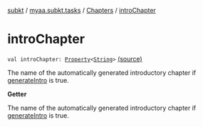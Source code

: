 [subkt](../../index.md) / [myaa.subkt.tasks](../index.md) / [Chapters](index.md) / [introChapter](./intro-chapter.md)

# introChapter

`val introChapter: `[`Property`](https://docs.gradle.org/current/javadoc/org/gradle/api/provider/Property.html)`<`[`String`](https://kotlinlang.org/api/latest/jvm/stdlib/kotlin/-string/index.html)`>` [(source)](https://github.com/Myaamori/SubKt/blob/0.1.8/src/main/kotlin/myaa/subkt/tasks/asstasks.kt#L369)

The name of the automatically generated introductory chapter if [generateIntro](generate-intro.md) is true.

**Getter**

The name of the automatically generated introductory chapter if [generateIntro](generate-intro.md) is true.

